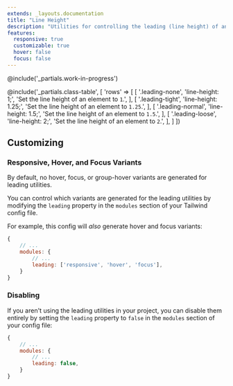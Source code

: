 ```yaml
---
extends: _layouts.documentation
title: "Line Height"
description: "Utilities for controlling the leading (line height) of an element."
features:
  responsive: true
  customizable: true
  hover: false
  focus: false
---
```


@include('_partials.work-in-progress')

@include('_partials.class-table', [
  'rows' => [
    [
      '.leading-none',
      'line-height: 1;',
      'Set the line height of an element to <code>1</code>.',
    ],
    [
      '.leading-tight',
      'line-height: 1.25;',
      'Set the line height of an element to <code>1.25</code>.',
    ],
    [
      '.leading-normal',
      'line-height: 1.5;',
      'Set the line height of an element to <code>1.5</code>.',
    ],
    [
      '.leading-loose',
      'line-height: 2;',
      'Set the line height of an element to <code>2</code>.',
    ],
  ]
])

## Customizing

### Responsive, Hover, and Focus Variants

By default, no hover, focus, or group-hover variants are generated for leading utilities.

You can control which variants are generated for the leading utilities by modifying the `leading` property in the `modules` section of your Tailwind config file.

For example, this config will _also_ generate hover and focus variants:

```js
{
    // ...
    modules: { 
        // ...
        leading: ['responsive', 'hover', 'focus'],
    }
}
```

### Disabling

If you aren't using the leading utilities in your project, you can disable them entirely by setting the `leading` property to `false` in the `modules` section of your config file:

```js
{
    // ...
    modules: {
        // ...
        leading: false,
    }
}
```
